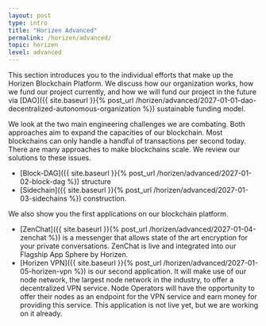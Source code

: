```yaml
---
layout: post
type: intro
title: "Horizen Advanced"
permalink: /horizen/advanced/
topic: horizen
level: advanced
---
```


This section introduces you to the individual efforts that make up the Horizen Blockchain Platform. We discuss how our organization works, how we fund our project currently, and how we will fund our project in the future via [DAO]({{ site.baseurl }}{% post_url /horizen/advanced/2027-01-01-dao-decentralized-autonomous-organization %}) sustainable funding model.

We look at the two main engineering challenges we are combating. Both approaches aim to expand the capacities of our blockchain. Most blockchains can only handle a handful of transactions per second today. There are many approaches to make blockchains scale. We review our solutions to these issues.

 - [Block-DAG]({{ site.baseurl }}{% post_url /horizen/advanced/2027-01-02-block-dag %}) structure
 - [Sidechain]({{ site.baseurl }}{% post_url /horizen/advanced/2027-01-03-sidechains %}) construction.

We also show you the first applications on our blockchain platform. 

 - [ZenChat]({{ site.baseurl }}{% post_url /horizen/advanced/2027-01-04-zenchat %}) is a messenger that allows state of the art encryption for your private conversations. ZenChat is live and integrated into our Flagship App Sphere by Horizen.
 - [Horizen VPN]({{ site.baseurl }}{% post_url /horizen/advanced/2027-01-05-horizen-vpn %}) is our second application. It will make use of our node network, the largest node network in the industry, to offer a decentralized VPN service. Node Operators will have the opportunity to offer their nodes as an endpoint for the VPN service and earn money for providing this service. This application is not live yet, but we are working on it already.

